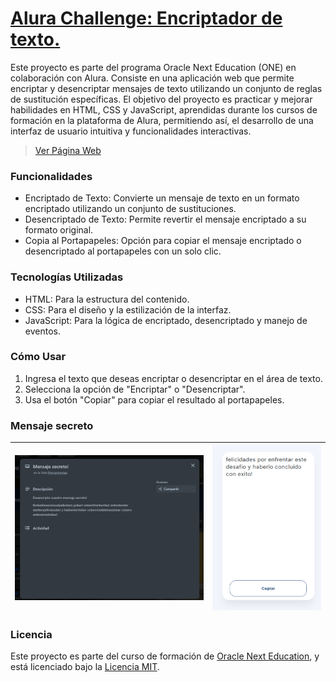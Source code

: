 # [Alura Challenge: Encriptador de texto.](https://cesarcarmona30.github.io/EncriptadorONE/)

Este proyecto es parte del programa Oracle Next Education (ONE) en colaboración con Alura. Consiste en una aplicación web que permite encriptar y desencriptar mensajes de texto utilizando un conjunto de reglas de sustitución específicas. El objetivo del proyecto es practicar y mejorar habilidades en HTML, CSS y JavaScript, aprendidas durante los cursos de formación en la plataforma de Alura, permitiendo así, el desarrollo de una interfaz de usuario intuitiva y funcionalidades interactivas.

> [Ver Página Web](https://cesarcarmona30.github.io/EncriptadorONE/)

### Funcionalidades

- Encriptado de Texto: Convierte un mensaje de texto en un formato encriptado utilizando un conjunto de sustituciones.
- Desencriptado de Texto: Permite revertir el mensaje encriptado a su formato original.
- Copia al Portapapeles: Opción para copiar el mensaje encriptado o desencriptado al portapapeles con un solo clic.

### Tecnologías Utilizadas

- HTML: Para la estructura del contenido.
- CSS: Para el diseño y la estilización de la interfaz.
- JavaScript: Para la lógica de encriptado, desencriptado y manejo de eventos.

### Cómo Usar

1. Ingresa el texto que deseas encriptar o desencriptar en el área de texto.
2. Selecciona la opción de "Encriptar" o "Desencriptar".
3. Usa el botón "Copiar" para copiar el resultado al portapapeles.

### Mensaje secreto

| ![Mensaje secreto](./imgs/msj_cifrado.png) | ![Mensaje descifrado](./imgs/msj_descifrado.png) |
| :----------------------------------------: | :----------------------------------------------: |

### Licencia

Este proyecto es parte del curso de formación de [Oracle Next Education](https://www.oracle.com/mx/education/oracle-next-education/), y está licenciado bajo la [Licencia MIT](https://opensource.org/licenses/MIT).
